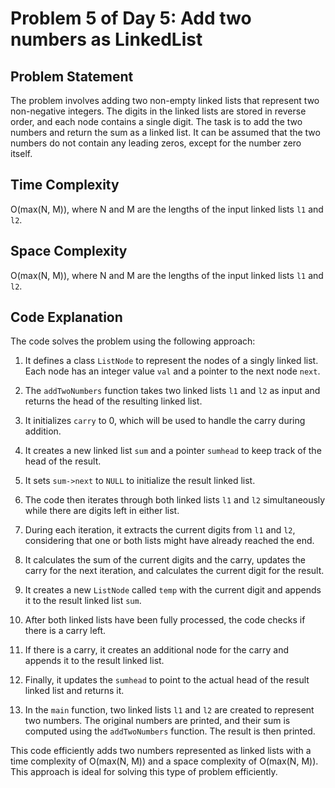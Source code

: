 # Problem 5 of Day 5: Add two numbers as LinkedList

## Problem Statement

The problem involves adding two non-empty linked lists that represent two non-negative integers. The digits in the linked lists are stored in reverse order, and each node contains a single digit. The task is to add the two numbers and return the sum as a linked list. It can be assumed that the two numbers do not contain any leading zeros, except for the number zero itself.

## Time Complexity

O(max(N, M)), where N and M are the lengths of the input linked lists `l1` and `l2`.

## Space Complexity

O(max(N, M)), where N and M are the lengths of the input linked lists `l1` and `l2`.

## Code Explanation

The code solves the problem using the following approach:

1. It defines a class `ListNode` to represent the nodes of a singly linked list. Each node has an integer value `val` and a pointer to the next node `next`.

2. The `addTwoNumbers` function takes two linked lists `l1` and `l2` as input and returns the head of the resulting linked list.

3. It initializes `carry` to 0, which will be used to handle the carry during addition.

4. It creates a new linked list `sum` and a pointer `sumhead` to keep track of the head of the result.

5. It sets `sum->next` to `NULL` to initialize the result linked list.

6. The code then iterates through both linked lists `l1` and `l2` simultaneously while there are digits left in either list.

7. During each iteration, it extracts the current digits from `l1` and `l2`, considering that one or both lists might have already reached the end.

8. It calculates the sum of the current digits and the carry, updates the carry for the next iteration, and calculates the current digit for the result.

9. It creates a new `ListNode` called `temp` with the current digit and appends it to the result linked list `sum`.

10. After both linked lists have been fully processed, the code checks if there is a carry left.

11. If there is a carry, it creates an additional node for the carry and appends it to the result linked list.

12. Finally, it updates the `sumhead` to point to the actual head of the result linked list and returns it.

13. In the `main` function, two linked lists `l1` and `l2` are created to represent two numbers. The original numbers are printed, and their sum is computed using the `addTwoNumbers` function. The result is then printed.

This code efficiently adds two numbers represented as linked lists with a time complexity of O(max(N, M)) and a space complexity of O(max(N, M)). This approach is ideal for solving this type of problem efficiently.